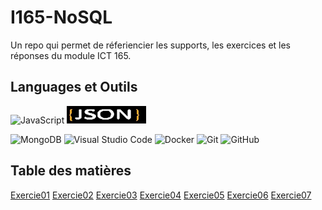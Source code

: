 # I165-NoSQL
Un repo qui permet de réferiencier les supports, les exercices et les réponses du module ICT 165.
## Languages et Outils
![JavaScript](https://img.shields.io/badge/javascript-%23323330.svg?style=for-the-badge&logo=javascript&logoColor=%23F7DF1E)
![JSON](https://github.com/quemet/I165-NoSQL/blob/main/Image/JSON.webp)

![MongoDB](https://img.shields.io/badge/MongoDB-%234ea94b.svg?style=for-the-badge&logo=mongodb&logoColor=white)
![Visual Studio Code](https://img.shields.io/badge/Visual%20Studio%20Code-0078d7.svg?style=for-the-badge&logo=visual-studio-code&logoColor=white)
![Docker](https://img.shields.io/badge/docker-%230db7ed.svg?style=for-the-badge&logo=docker&logoColor=white)
![Git](https://img.shields.io/badge/git-%23F05033.svg?style=for-the-badge&logo=git&logoColor=white)
![GitHub](https://img.shields.io/badge/github-%23121011.svg?style=for-the-badge&logo=github&logoColor=white)

## Table des matières
[Exercie01](https://github.com/quemet/I165-NoSQL/tree/main/MongoDB/Exercice/01-Format_JSON/Exercice)
[Exercie02](https://github.com/quemet/I165-NoSQL/tree/main/MongoDB/Exercice/02-Console/Exercie)
[Exercie03](https://github.com/quemet/I165-NoSQL/tree/main/MongoDB/Exercice/03-Playground/Exercie)
[Exercie04](https://github.com/quemet/I165-NoSQL/tree/main/MongoDB/Exercice/04-Import_backup_restore/Exercie)
[Exercie05](https://github.com/quemet/I165-NoSQL/tree/main/MongoDB/Exercice/05-CRUD)
[Exercie06]()
[Exercie07]()
